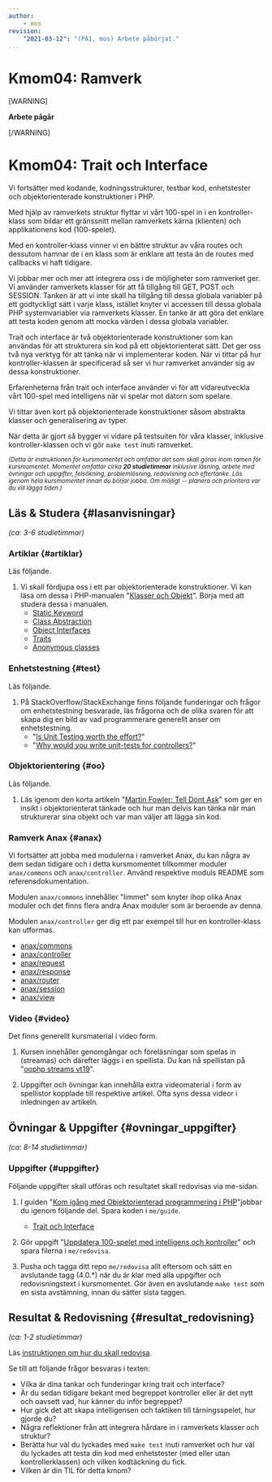 ```yaml
---
author:
    - mos
revision:
    "2021-03-12": "(PA1, mos) Arbete påbörjat."
...
```

Kmom04: Ramverk
==================================

[WARNING]

**Arbete pågår**

[/WARNING]

<!--stop-->

Kmom04: Trait och Interface
==================================

Vi fortsätter med kodande, kodningsstrukturer, testbar kod, enhetstester och objektorienterade konstruktioner i PHP.

Med hjälp av ramverkets struktur flyttar vi vårt 100-spel in i en kontroller-klass som bildar ett gränssnitt mellan ramverkets kärna (klienten) och applikationens kod (100-spelet).

Med en kontroller-klass vinner vi en bättre struktur av våra routes och dessutom hamnar de i en klass som är enklare att testa än de routes med callbacks vi haft tidigare.

Vi jobbar mer och mer att integrera oss i de möjligheter som ramverket ger. Vi använder ramverkets klasser för att få tillgång till GET, POST och SESSION. Tanken är att vi inte skall ha tillgång till dessa globala variabler på ett godtyckligt sätt i varje klass, istället knyter vi accessen till dessa globala PHP systemvariabler via ramverkets klasser. En tanke är att göra det enklare att testa koden genom att mocka värden i dessa globala variabler.

Trait och interface är två objektorienterade konstruktioner som kan användas för att strukturera sin kod på ett objektorienterat sätt. Det ger oss två nya verktyg för att tänka när vi implementerar koden. När vi tittar på hur kontroller-klassen är specificerad så ser vi hur ramverket använder sig av dessa konstruktioner.

Erfarenheterna från trait och interface använder vi för att vidareutveckla vårt 100-spel med intelligens när vi spelar mot datorn som spelare.

Vi tittar även kort på objektorienterade konstruktioner såsom abstrakta klasser och generalisering av typer.

När detta är gjort så bygger vi vidare på testsuiten för våra klasser, inklusive kontroller-klassen och vi gör `make test` inuti ramverket.

<!-- more -->

<small><i>(Detta är instruktionen för kursmomentet och omfattar det som skall göras inom ramen för kursmomentet. Momentet omfattar cirka **20 studietimmar** inklusive läsning, arbete med övningar och uppgifter, felsökning, problemlösning, redovisning och eftertanke. Läs igenom hela kursmomentet innan du börjar jobba. Om möjligt -- planera och prioritera var du vill lägga tiden.)</i></small>



Läs & Studera  {#lasanvisningar}
---------------------------------

*(ca: 3-6 studietimmar)*



### Artiklar {#artiklar}

Läs följande.

1. Vi skall fördjupa oss i ett par objektorienterade konstruktioner. Vi kan läsa om dessa i PHP-manualen "[Klasser och Objekt](http://php.net/manual/en/oop5.intro.php)". Börja med att studera dessa i manualen.
    * [Static Keyword](https://www.php.net/manual/en/language.oop5.static.php)
    * [Class Abstraction](https://www.php.net/manual/en/language.oop5.abstract.php)
    * [Object Interfaces](https://www.php.net/manual/en/language.oop5.interfaces.php)
    * [Traits](https://www.php.net/manual/en/language.oop5.traits.php)
    * [Anonymous classes](https://www.php.net/manual/en/language.oop5.anonymous.php#language.oop5.anonymous)



### Enhetstestning {#test}

Läs följande.

1. På StackOverflow/StackExchange finns följande funderingar och frågor om enhetstestning besvarade, läs frågorna och de olika svaren för att skapa dig en bild av vad programmerare generellt anser om enhetstestning.
    * "[Is Unit Testing worth the effort?](https://stackoverflow.com/questions/67299/is-unit-testing-worth-the-effort)"
    * "[Why would you write unit-tests for controllers?](https://softwareengineering.stackexchange.com/questions/338420/why-would-you-write-unit-tests-for-controllers)"



### Objektorientering {#oo}

Läs följande.

1. Läs igenom den korta artikeln "[Martin Fowler: Tell Dont Ask](https://martinfowler.com/bliki/TellDontAsk.html)" som ger en insikt i objektorienterat tänkade och hur man delvis kan tänka när man strukturerar sina objekt och var man väljer att lägga sin kod.



### Ramverk Anax {#anax}

Vi fortsätter att jobba med modulerna i ramverket Anax, du kan några av dem sedan tidigare och i detta kursmomentet tillkommer moduler `anax/commons` och `anax/controller`. Använd respektive moduls README som referensdokumentation.

Modulen `anax/commons` innehåller "limmet" som knyter ihop olika Anax moduler och det finns flera andra Anax moduler som är beroende av denna.

Modulen `anax/controller` ger dig ett par exempel till hur en kontroller-klass kan utformas.

* [anax/commons](https://github.com/canax/commons)
* [anax/controller](https://github.com/canax/controller)
* [anax/request](https://github.com/canax/request)
* [anax/response](https://github.com/canax/response)
* [anax/router](https://github.com/canax/router)
* [anax/session](https://github.com/canax/session)
* [anax/view](https://github.com/canax/view)



### Video {#video}

Det finns generellt kursmaterial i video form.

1. Kursen innehåller genomgångar och föreläsningar som spelas in (streamas) och därefter läggs i en spellista. Du kan nå spellistan på "[oophp streams vt19](https://www.youtube.com/playlist?list=PLKtP9l5q3ce-igucRSQ6tFYg9x8to5HiE)".

1. Uppgifter och övningar kan innehålla extra videomaterial i form av spellistor kopplade till respektive artikel. Ofta syns dessa videor i inledningen av artikeln.



Övningar & Uppgifter  {#ovningar_uppgifter}
-------------------------------------------

*(ca: 8-14 studietimmar)*



### Uppgifter {#uppgifter}

Följande uppgifter skall utföras och resultatet skall redovisas via me-sidan.

1. I guiden "[Kom igång med Objektorienterad programmering i PHP](guide/kom-igang-med-objektorienterad-programmering-i-php)"jobbar du igenom följande del. Spara koden i `me/guide`.
    * [Trait och Interface](guide/kom-igang-med-objektorienterad-programmering-i-php/trait-och-interface)

1. Gör uppgift "[Uppdatera 100-spelet med intelligens och kontroller](uppgift/uppdatera-100-spelet-med-intelligens-och-kontroller)" och spara filerna i `me/redovisa`.

1. Pusha och tagga ditt repo `me/redovisa` allt eftersom och sätt en avslutande tagg (4.0.\*) när du är klar med alla uppgifter och redovisningstext i kursmomentet. Gör även en avslutande `make test` som en sista avstämning, innan du sätter sista taggen.

<!--
Guiden saknar
* magisk metoder
* abstrakt klass
* Generalisering av typer
* static

Howto controller-klassen
README router, controller

Bygg labb där man övar på begreppen?
Eller bygg ut guiden så att övningen finns i guiden?

-->



Resultat & Redovisning  {#resultat_redovisning}
-----------------------------------------------

*(ca: 1-2 studietimmar)*

Läs [instruktionen om hur du skall redovisa](./../redovisa).

Se till att följande frågor besvaras i texten:

* Vilka är dina tankar och funderingar kring trait och interface?
* Är du sedan tidigare bekant med begreppet kontroller eller är det nytt och oavsett vad, hur känner du inför begreppet?
* Hur gick det att skapa intelligensen och taktiken till tärningsspelet, hur gjorde du?
* Några reflektioner från att integrera hårdare in i ramverkets klasser och struktur?
* Berätta hur väl du lyckades med `make test` inuti ramverket och hur väl du lyckades att testa din kod med enhetstester (med eller utan kontrollerklassen) och vilken kodtäckning du fick.
* Vilken är din TIL för detta kmom?
